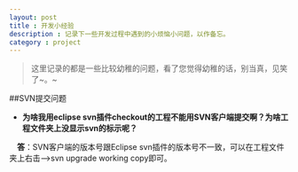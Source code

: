 ```yaml
---
layout: post
title : 开发小经验
description : 记录下一些开发过程中遇到的小烦恼小问题，以作备忘。
category : project
---
```



> 这里记录的都是一些比较幼稚的问题，看了您觉得幼稚的话，别当真，见笑了~。~   
> 

##SVN提交问题


- **为啥我用eclipse svn插件checkout的工程不能用SVN客户端提交啊？为啥工程文件夹上没显示svn的标示呢？**  

　**答**：SVN客户端的版本号跟Eclipse svn插件的版本号不一致，可以在工程文件夹上右击-->svn upgrade working copy即可。
